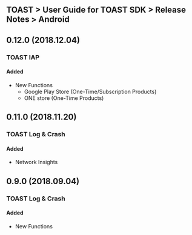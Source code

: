 ## TOAST > User Guide for TOAST SDK > Release Notes > Android

## 0.12.0 (2018.12.04)

### TOAST IAP

#### Added 

* New Functions 
    * Google Play Store (One-Time/Subscription Products)
    * ONE store (One-Time Products)

## 0.11.0 (2018.11.20)

### TOAST Log & Crash

#### Added 

* Network Insights

## 0.9.0 (2018.09.04)

### TOAST Log & Crash

#### Added

* New Functions

